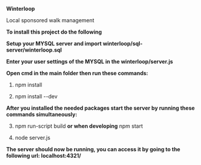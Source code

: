 **Winterloop**

Local sponsored walk management

**To install this project do the following**



**Setup your MYSQL server and import winterloop/sql-server/winterloop.sql**

**Enter your user settings of the MYSQL in the winterloop/server.js**


**Open cmd in the main folder then run these commands:**

1) npm install

2) npm install --dev



**After you installed the needed packages start the server by running these commands simultaneously:**

3) npm run-script build **or when developing** npm start

4) node server.js


**The server should now be running, you can access it by going to the following url: localhost:4321/**
